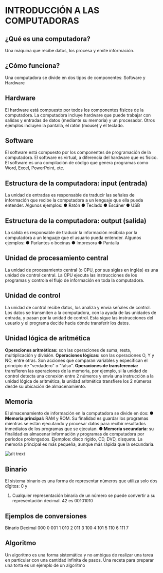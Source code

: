 # INTRODUCCIÓN A LAS COMPUTADORAS

## ¿Qué es una computadora?
Una máquina que recibe datos, los procesa y emite información.

## ¿Cómo funciona?
Una computadora se divide en dos tipos de componentes: Software y Hardware

## Hardware
El hardware está compuesto por todos los componentes físicos de la computadora. La
computadora incluye hardware que puede trabajar con salidas y entradas de datos
(mediante su memoria) y un procesador. Otros ejemplos incluyen la pantalla, el ratón
(mouse) y el teclado.

## Software
El software está compuesto por los componentes de programación de la computadora. El
software es virtual, a diferencia del hardware que es físico. El software es una
compilación de código que genera programas como Word, Excel, PowerPoint, etc.

## Estructura de la computadora: input (entrada)
La unidad de entradas es responsable de traducir las señales de información que recibe
la computadora a un lenguaje que ella pueda entender.
Algunos ejemplos:
● Ratón
● Teclado
● Escáner
● USB

## Estructura de la computadora: output (salida)
La salida es responsable de traducir la información recibida por la computadora a un
lenguaje que el usuario pueda entender.
Algunos ejemplos:
● Parlantes o bocinas
● Impresora
● Pantalla

## Unidad de procesamiento central
La unidad de procesamiento central (o CPU, por sus siglas en inglés) es una unidad de
control central. La CPU ejecuta las instrucciones de los programas y controla el flujo de
información en toda la computadora.

## Unidad de control
La unidad de control recibe datos, los analiza y envía señales de control. Los datos se
transmiten a la computadora, con la ayuda de las unidades de entrada, y pasan por la
unidad de control. Esta sigue las instrucciones del usuario y el programa decide hacia
dónde transferir los datos.

## Unidad lógica de aritmética
**Operaciones aritméticas:** son las operaciones de suma, resta, multiplicación y división.
**Operaciones lógicas:** son las operaciones O, Y y NO, entre otras. Son acciones que comparan
variables y especifican el principio de "verdadero" o "falso".
**Operaciones de transferencia:** transfieren las operaciones de la memoria, por ejemplo, si la
unidad de control detecta una conexión entre 2 números y envía una instrucción a la unidad
lógica de aritmética, la unidad aritmética transfiere los 2 números desde su ubicación de
almacenamiento.

## Memoria
El almacenamiento de información en la computadora se divide en dos:
**● Memoria principal:** RAM y ROM. Su finalidad es guardar los programas mientras se están
ejecutando y procesar datos para recibir resultados inmediatos de los programas que se
ejecutan.
**● Memoria secundaria:** su finalidad es almacenar información y programas de computadora
por períodos prolongados.
Ejemplos: disco rígido, CD, DVD, disquete.
La memoria principal es más pequeña, aunque más rápida que la secundaria.

![alt trext](/01-Intro/image.png)

## Binario
El sistema binario es una forma de representar números que utiliza solo dos dígitos: 0 y
1. Cualquier representación binaria de un número se puede convertir a su representación
decimal.
42 es 00101010

## Ejemplos de conversiones

Binario Decimal
000 0
001 1
010 2
011 3
100 4
101 5
110 6
111 7

## Algoritmo
Un algoritmo es una forma sistemática y no ambigua de realizar una tarea en particular
con una cantidad infinita de pasos. Una receta para preparar una torta es un ejemplo de
un algoritmo